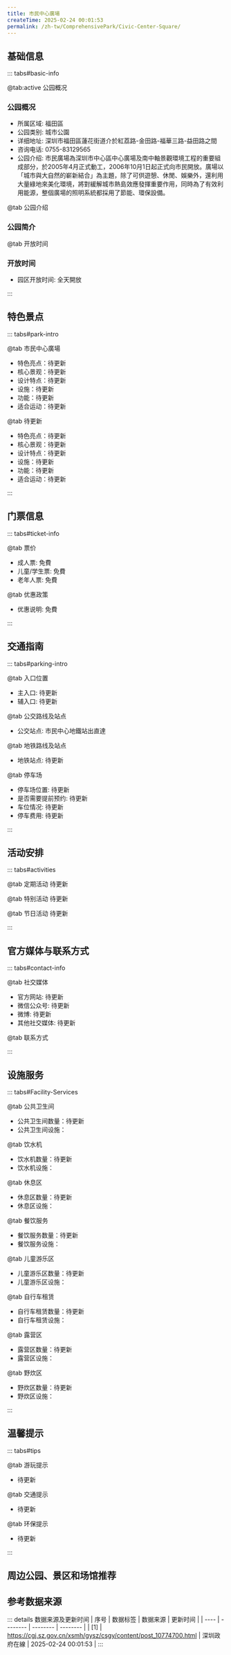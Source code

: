 ```yaml
---
title: 市民中心廣場
createTime: 2025-02-24 00:01:53
permalink: /zh-tw/ComprehensivePark/Civic-Center-Square/
---
```



<script setup>
import ImageSwiper from '/.vuepress/theme/components/ImageSwiper.vue'
// 轮播图数据
const swiperItems = [
    {
                link: 'https://cgj.sz.gov.cn/img/4/4005/4005715/10774700.jpg',
                title: '市民中心廣場',
                description: '',
                author: '深圳政府在線',
                date: '2025/02/25'
                },
  {
                link: 'https://cgj.sz.gov.cn/img/4/4005/4005715/10774700.jpg',
                title: '市民中心廣場',
                description: '',
                author: '深圳政府在線',
                date: '2025/02/25'
                }
]
// 配置项
const swiperConfig = {
  height: 500,
  showInfo: true
}
</script>
<!-- 轮播图组件 -->
<ImageSwiper :items="swiperItems" :config="swiperConfig" />



## 基础信息

::: tabs#basic-info

@tab:active 公园概况
### 公园概况
- 所属区域: 福田區
- 公园类别: 城市公園
- 详细地址: 深圳市福田區蓮花街道介於紅荔路-金田路-福華三路-益田路之間
- 咨询电话: 0755-83129565
- 公园介绍: 市民廣場為深圳市中心區中心廣場及南中軸景觀環境工程的重要組成部分，於2005年4月正式動工，2006年10月1日起正式向市民開放。廣場以「城市與大自然的嶄新結合」為主題，除了可供遊憩、休閒、娛樂外，還利用大量綠地來美化環境，將對緩解城市熱島效應發揮重要作用，同時為了有效利用能源，整個廣場的照明系統都採用了節能、環保設備。

@tab 公园介绍
### 公园简介
@tab 开放时间
### 开放时间
- 园区开放时间: 全天開放

:::

## 特色景点

::: tabs#park-intro

@tab 市民中心廣場
<ImageCard
image="https://cgj.sz.gov.cn/images/index20230710_1.png"
    title="市民中心廣場"
    description="漫步在市民廣場上，映入眼簾的景觀不斷改變。在綠地與廣場中軸線之間，有兩個大型的生態集水窪地，裡面生長著荷花等植物。據介紹，這兩個積水窪地既可收集廣場及綠地的雨水，還可種植各種水生植物供市民觀賞。 正對市民中心中軸線的位置，便是市民廣場的中央廣場。廣場東西兩側各豎立著三個晶瑩剔透的光塔，塔高為25米，可在夜間照明。在廣場的中軸線地磚及階梯上，安裝有太陽能顯示燈及太陽能星光燈，這種裝置白天可吸收太陽能，晚上自然發光，不需用電。整個廣場的照明亮度將以平日、假日和重大節日慶典等三種模式進行控制。而平時照明則分成全夜時和半夜時兩個時段控制。為更有效利用能源，廣場上採用的都是高光效照明光源及高效節能燈具。同時，為了提供市民方便，廣場上也設置了4個觀景台和4個衛生間。"
    date=""
    author="深圳政府在線"
/>


- 特色亮点：待更新
- 核心景观：待更新
- 设计特点：待更新
- 设施：待更新
- 功能：待更新
- 适合运动：待更新

@tab 待更新
<ImageCard
image="https://cgj.sz.gov.cn/images/index20230710_1.png"
    title="市民中心廣場"
    description="漫步在市民廣場上，映入眼簾的景觀不斷改變。在綠地與廣場中軸線之間，有兩個大型的生態集水窪地，裡面生長著荷花等植物。據介紹，這兩個積水窪地既可收集廣場及綠地的雨水，還可種植各種水生植物供市民觀賞。 正對市民中心中軸線的位置，便是市民廣場的中央廣場。廣場東西兩側各豎立著三個晶瑩剔透的光塔，塔高為25米，可在夜間照明。在廣場的中軸線地磚及階梯上，安裝有太陽能顯示燈及太陽能星光燈，這種裝置白天可吸收太陽能，晚上自然發光，不需用電。整個廣場的照明亮度將以平日、假日和重大節日慶典等三種模式進行控制。而平時照明則分成全夜時和半夜時兩個時段控制。為更有效利用能源，廣場上採用的都是高光效照明光源及高效節能燈具。同時，為了提供市民方便，廣場上也設置了4個觀景台和4個衛生間。"
    date=""
    author="深圳政府在線"
/>


- 特色亮点：待更新
- 核心景观：待更新
- 设计特点：待更新
- 设施：待更新
- 功能：待更新
- 适合运动：待更新

:::

## 门票信息

::: tabs#ticket-info

@tab 票价
- 成人票: 免費
- 儿童/学生票: 免費
- 老年人票: 免費

@tab 优惠政策
- 优惠说明: 免費

:::

## 交通指南

::: tabs#parking-intro

@tab 入口位置
- 主入口: 待更新
- 辅入口: 待更新

@tab 公交路线及站点
- 公交站点: 市民中心地鐵站出直達

@tab 地铁路线及站点
- 地铁站点: 待更新

@tab 停车场
- 停车场位置: 待更新
- 是否需要提前预约: 待更新
- 车位情况: 待更新
- 停车费用: 待更新

:::

## 活动安排

::: tabs#activities

@tab 定期活动
待更新

@tab 特别活动
待更新

@tab 节日活动
待更新

:::

## 官方媒体与联系方式

::: tabs#contact-info

@tab 社交媒体
- 官方网站: 待更新
- 微信公众号: 待更新
- 微博: 待更新
- 其他社交媒体: 待更新

@tab 联系方式

:::

## 设施服务

::: tabs#Facility-Services

@tab 公共卫生间
- 公共卫生间数量：待更新
- 公共卫生间设施：

@tab 饮水机
- 饮水机数量：待更新
- 饮水机设施：

@tab 休息区
- 休息区数量：待更新
- 休息区设施：

@tab 餐饮服务
- 餐饮服务数量：待更新
- 餐饮服务设施：

@tab 儿童游乐区
- 儿童游乐区数量：待更新
- 儿童游乐区设施：

@tab 自行车租赁
- 自行车租赁数量：待更新
- 自行车租赁设施：

@tab 露营区
- 露营区数量：待更新
- 露营区设施：

@tab 野炊区
- 野炊区数量：待更新
- 野炊区设施：

:::

## 温馨提示

::: tabs#tips

@tab 游玩提示
- 待更新

@tab 交通提示
- 待更新

@tab 环保提示
- 待更新

:::

## 周边公园、景区和场馆推荐

<CardGrid>
  <ImageCard
        image="https://cgj.sz.gov.cn/img/4/4005/4005724/10774711.jpg"
        title="民法公園"
        description="民法公園位於原觀瀾人民公園，毗鄰珠三角環線高速，佔地15.6萬平方米，由「一環一軸一館四分區」組成了深圳民法公園的民法核心內涵，以不相同的形式闡釋了民法精神。"
        href="/zh-tw/ComprehensivePark/Civil-Law-Park/"
        author="深圳政府在線"
        date="2025/01/02"
      />
      <ImageCard
        image="https://cgj.sz.gov.cn/img/4/4005/4005724/10774711.jpg"
        title="民法公園"
        description="民法公園位於原觀瀾人民公園，毗鄰珠三角環線高速，佔地15.6萬平方米，由「一環一軸一館四分區」組成了深圳民法公園的民法核心內涵，以不相同的形式闡釋了民法精神。"
        href="/zh-tw/ComprehensivePark/Civil-Law-Park/"
        author="深圳政府在線"
        date="2025/01/02"
      />
    </CardGrid>


## 参考数据来源

::: details 数据来源及更新时间
| 序号 | 数据标签 | 数据来源 | 更新时间 |
| ---- | -------- | -------- | -------- |
| [1] | https://cgj.sz.gov.cn/xsmh/gysz/csgy/content/post_10774700.html | 深圳政府在線 | 2025-02-24 00:01:53 |
:::

